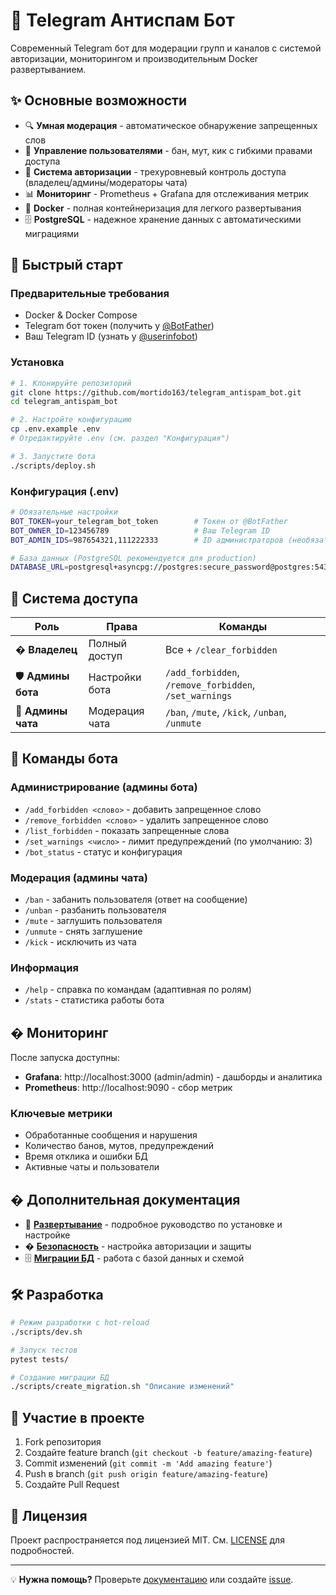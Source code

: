 # 🤖 Telegram Антиспам Бот

Современный Telegram бот для модерации групп и каналов с системой авторизации, мониторингом и производительным Docker развертыванием.

## ✨ Основные возможности

- 🔍 **Умная модерация** - автоматическое обнаружение запрещенных слов
- 👮 **Управление пользователями** - бан, мут, кик с гибкими правами доступа
- 🔐 **Система авторизации** - трехуровневый контроль доступа (владелец/админы/модераторы чата)
- 📊 **Мониторинг** - Prometheus + Grafana для отслеживания метрик
- 🐳 **Docker** - полная контейнеризация для легкого развертывания
- 🗄️ **PostgreSQL** - надежное хранение данных с автоматическими миграциями

## 🚀 Быстрый старт

### Предварительные требования
- Docker & Docker Compose
- Telegram бот токен (получить у [@BotFather](https://t.me/botfather))
- Ваш Telegram ID (узнать у [@userinfobot](https://t.me/userinfobot))

### Установка
```bash
# 1. Клонируйте репозиторий
git clone https://github.com/mortido163/telegram_antispam_bot.git
cd telegram_antispam_bot

# 2. Настройте конфигурацию
cp .env.example .env
# Отредактируйте .env (см. раздел "Конфигурация")

# 3. Запустите бота
./scripts/deploy.sh
```

### Конфигурация (.env)
```bash
# Обязательные настройки
BOT_TOKEN=your_telegram_bot_token        # Токен от @BotFather  
BOT_OWNER_ID=123456789                   # Ваш Telegram ID
BOT_ADMIN_IDS=987654321,111222333        # ID администраторов (необязательно)

# База данных (PostgreSQL рекомендуется для production)
DATABASE_URL=postgresql+asyncpg://postgres:secure_password@postgres:5432/telegram_bot
```

## 🔐 Система доступа

| Роль | Права | Команды |
|------|-------|---------|
| � **Владелец** | Полный доступ | Все + `/clear_forbidden` |
| 🛡️ **Админы бота** | Настройки бота | `/add_forbidden`, `/remove_forbidden`, `/set_warnings` |
| 👮 **Админы чата** | Модерация чата | `/ban`, `/mute`, `/kick`, `/unban`, `/unmute` |

## 🎯 Команды бота

### Администрирование (админы бота)
- `/add_forbidden <слово>` - добавить запрещенное слово
- `/remove_forbidden <слово>` - удалить запрещенное слово
- `/list_forbidden` - показать запрещенные слова
- `/set_warnings <число>` - лимит предупреждений (по умолчанию: 3)
- `/bot_status` - статус и конфигурация

### Модерация (админы чата)
- `/ban` - забанить пользователя (ответ на сообщение)
- `/unban` - разбанить пользователя  
- `/mute` - заглушить пользователя
- `/unmute` - снять заглушение
- `/kick` - исключить из чата

### Информация
- `/help` - справка по командам (адаптивная по ролям)
- `/stats` - статистика работы бота

## � Мониторинг

После запуска доступны:
- **Grafana**: http://localhost:3000 (admin/admin) - дашборды и аналитика
- **Prometheus**: http://localhost:9090 - сбор метрик

### Ключевые метрики
- Обработанные сообщения и нарушения
- Количество банов, мутов, предупреждений  
- Время отклика и ошибки БД
- Активные чаты и пользователи

## � Дополнительная документация

- 🚀 **[Развертывание](DEPLOYMENT.md)** - подробное руководство по установке и настройке
- � **[Безопасность](SECURITY.md)** - настройка авторизации и защиты
- 🗄️ **[Миграции БД](MIGRATIONS.md)** - работа с базой данных и схемой

## 🛠️ Разработка

```bash
# Режим разработки с hot-reload
./scripts/dev.sh

# Запуск тестов
pytest tests/

# Создание миграции БД
./scripts/create_migration.sh "Описание изменений"
```

## 🤝 Участие в проекте

1. Fork репозитория
2. Создайте feature branch (`git checkout -b feature/amazing-feature`)
3. Commit изменений (`git commit -m 'Add amazing feature'`)
4. Push в branch (`git push origin feature/amazing-feature`)
5. Создайте Pull Request

## 📄 Лицензия

Проект распространяется под лицензией MIT. См. [LICENSE](LICENSE) для подробностей.

---

💡 **Нужна помощь?** Проверьте [документацию](DEPLOYMENT.md) или создайте [issue](https://github.com/mortido163/telegram_antispam_bot/issues).